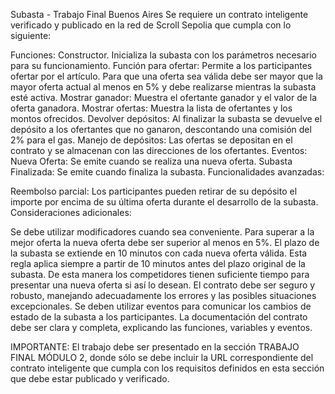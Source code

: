 Subasta - Trabajo Final Buenos Aires
Se requiere un contrato inteligente verificado y publicado en la red de Scroll Sepolia que cumpla con lo siguiente:

Funciones:
Constructor. Inicializa la subasta con los parámetros necesario para su funcionamiento.
Función para ofertar: Permite a los participantes ofertar por el artículo. Para que una oferta sea válida debe ser mayor que la mayor oferta actual al menos en 5% y debe realizarse mientras la subasta esté activa.
Mostrar ganador: Muestra el ofertante ganador y el valor de la oferta ganadora.
Mostrar ofertas: Muestra la lista de ofertantes y los montos ofrecidos.
Devolver depósitos: Al finalizar la subasta se devuelve el depósito a los ofertantes que no ganaron, descontando una comisión del 2% para el gas.
Manejo de depósitos:
Las ofertas se depositan en el contrato y se almacenan con las direcciones de los ofertantes.
Eventos:
Nueva Oferta: Se emite cuando se realiza una nueva oferta.
Subasta Finalizada: Se emite cuando finaliza la subasta.
Funcionalidades avanzadas:

Reembolso parcial:
Los participantes pueden retirar de su depósito el importe por encima de su última oferta durante el desarrollo de la subasta.
Consideraciones adicionales:

Se debe utilizar modificadores cuando sea conveniente.
Para superar a la mejor oferta la nueva oferta debe ser superior al menos en 5%.
El plazo de la subasta se extiende en 10 minutos con cada nueva oferta válida. Esta regla aplica siempre a partir de 10 minutos antes del plazo original de la subasta. De esta manera los competidores tienen suficiente tiempo para presentar una nueva oferta si así lo desean.
El contrato debe ser seguro y robusto, manejando adecuadamente los errores y las posibles situaciones excepcionales.
Se deben utilizar eventos para comunicar los cambios de estado de la subasta a los participantes.
La documentación del contrato debe ser clara y completa, explicando las funciones, variables y eventos.

IMPORTANTE: El trabajo debe ser presentado en la sección TRABAJO FINAL MÓDULO 2, donde sólo se debe incluir la URL correspondiente del contrato inteligente que cumpla con los requisitos definidos en esta sección que debe estar publicado y verificado.
